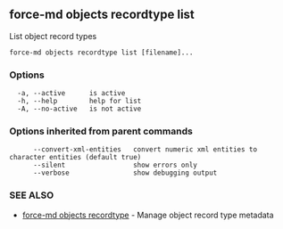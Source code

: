 ## force-md objects recordtype list

List object record types

```
force-md objects recordtype list [filename]...
```

### Options

```
  -a, --active      is active
  -h, --help        help for list
  -A, --no-active   is not active
```

### Options inherited from parent commands

```
      --convert-xml-entities   convert numeric xml entities to character entities (default true)
      --silent                 show errors only
      --verbose                show debugging output
```

### SEE ALSO

* [force-md objects recordtype](force-md_objects_recordtype.md)	 - Manage object record type metadata

